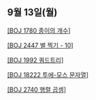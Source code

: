 ## 9월 13일(월)
   
[[BOJ 1780 종이의 개수]](https://www.acmicpc.net/problem/1780)   

[[BOJ 2447 별 찍기 - 10]](https://www.acmicpc.net/problem/2447)   

[[BOJ 1992 쿼드트리]](https://www.acmicpc.net/problem/1992)

[[BOJ 18222 투에-모스 문자열]](https://www.acmicpc.net/problem/18222)

[[BOJ 2740 행렬 곱셈]](https://www.acmicpc.net/problem/2740)
